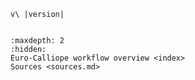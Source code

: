 ```{eval-rst}
v\ |version|
```

```{include} ../../README.md
```

```{toctree}
:maxdepth: 2
:hidden:
Euro-Calliope workflow overview <index>
Sources <sources.md>
```

